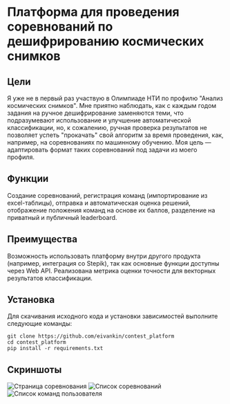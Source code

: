 # Платформа для проведения соревнований по дешифрированию космических снимков
## Цели
Я уже не в первый раз участвую в Олимпиаде НТИ по профилю "Анализ космических снимков". 
Мне приятно наблюдать, как с каждым годом задания на ручное дешифрирование заменяются теми, 
что подразумевают использование и улучшение автоматической классификации, но, к сожалению,
ручная проверка результатов не позволяет успеть "прокачать" свой алгоритм за время проведения, 
как, например, на соревнованиях по машинному обучению. 
Моя цель — адаптировать формат таких соревнований под задачи из моего профиля.

## Функции
Создание соревнований, регистрация команд (импортирование из excel-таблицы), 
отправка и автоматическая оценка решений, отображение положения команд на основе их баллов,
разделение на приватный и публичный leaderboard.

## Преимущества
Возможность использовать платформу внутри другого продукта (например, интеграция со Stepik), 
так как основные функции доступны через Web API.
Реализована метрика оценки точности для векторных результатов классификации.

## Установка
Для скачивания исходного кода и установки зависимостей выполните следующие команды:
```
git clone https://github.com/eivankin/contest_platform
cd contest_platform
pip install -r requirements.txt 
```

## Скриншоты
![Страница соревнования](https://imgur.com/KgiEyAb.png)
![Список соревнований](https://imgur.com/Y0YejWD.png)
![Список команд пользователя](https://imgur.com/6K5PoMP.png)